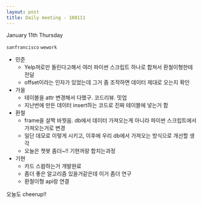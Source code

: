 ```yaml
---
layout: post
title: Daily meeting - 180111
---
```


January 11th Thursday

`sanfrancisco` `wework`

* 민준
	* Yelp꺼로만 돌린다고해서 여러 파이썬 스크립트 하나로 합쳐서 환철이형한테 전달
	* offset이라는 인자가 있었는데 그거 좀 조작하면 데이터 제대로 오는지 확인
* 가을
	* 테이블을 attr 변경해서 다했구. 코드리뷰. 밋업
	* 지난번에 만든 데이터 insert하는 코드로 진짜 테이블에 넣는거 함
* 환철
	* frame을 살짝 바꿧음. db에서 데이터 가져오는게 아니라 파이썬 스크립트에서 가져오는거로 변경
	* 일단 데모로 이렇게 시키고, 이후에 우리 db에서 가져오는 방식으로 개선할 생각
	* 오늘은 챗봇 좀더~!! 기현꺼랑 합치는과정
* 기현
	* 카드 스왑하는거 개발완료
	* 좀더 좋은 알고리즘 있을거같은데 이거 좀더 연구
	* 환철이형 api랑 연결

오늘도 cheerup!!
